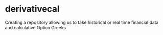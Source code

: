 # derivativecal
Creating a repository allowing us to take historical or real time financial data and calculative Option Greeks
